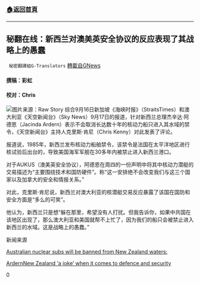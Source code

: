 ###  [:house:返回首頁](https://github.com/ourhimalayas/txt)
---


## 秘翻在线：新西兰对澳美英安全协议的反应表现了其战略上的愚蠢
` 秘密翻譯組G-Translators` [轉載自GNews](https://gnews.org/zh-hans/1540161/)

#### 撰稿：彩虹

#### 校对：Chris
![](https://assets.gnews.org/wp-content/uploads/2021/09/2-2-4.jpg)图片来源：Raw Story
综合9月16日新加坡《海峡时报》（StraitsTimes）和澳大利亚《天空新闻台》（Sky News）9月17日的报道，针对新西兰总理杰辛达·阿德恩（Jacinda Ardern）表示不会取消长达数十年的核动力船只进入其水域的禁令，《天空新闻台》主持人克里斯·肯尼（Chris Kenny）对此发表了评论。

报道说，1985年，新西兰发布核动力船舶禁令，该禁令是法国在太平洋地区进行核试验后出台的，导致美国海军军舰在30多年内被禁止进入新西兰港口。

对于AUKUS（澳美英安全协议），阿德恩在周四的一份声明中将其中核动力潜艇的交易描述为“主要围绕技术和国防硬件”。称“这一安排绝不会改变我们与这三个国家以及加拿大的安全和情报关系。”

对此，克里斯·肯尼说，新西兰对澳大利亚的核潜艇交易反应暴露了该国在国防和安全方面是“多么的可笑”。

他认为，新西兰只是想“躲在那里，希望没有人打扰。但我告诉你，如果中共国在该地区出现了，那么澳大利亚和美国就帮不上忙了，因为我们的船只会被禁止进入新西兰的水域。这是战略上的愚蠢。”

新闻来源

[Australian nuclear subs will be banned from New Zealand waters:](https://www.straitstimes.com/asia/australianz/australian-nuclear-subs-will-be-banned-from-new-zealand-waters-ardern)

[Ardern](https://www.straitstimes.com/asia/australianz/australian-nuclear-subs-will-be-banned-from-new-zealand-waters-ardern)[New Zealand ‘a joke’ when it comes to defence and security](https://www.skynews.com.au/opinion/chris-kenny/new-zealand-a-joke-when-it-comes-to-defence-and-security/video/589b6b25e8cc8e588d1fcc6ac95867eb)

0
